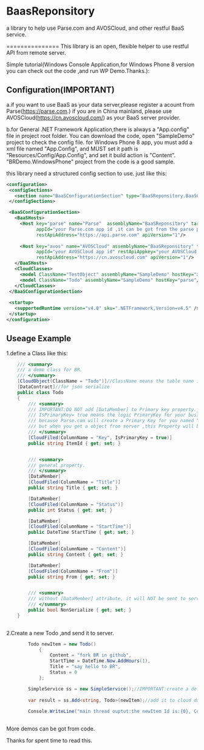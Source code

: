 BaasReponsitory
===============

a library to help use Parse.com and AVOSCloud, and other restful BaaS service.


===============
This library is an open, flexible helper to use restful API from remote server.

Simple tutorial(Windows Console Application,for Windows Phone 8 version you can check out the code ,and run WP Demo.Thanks.):


## Configuration(IMPORTANT)

a.if you want to use BaaS as your data server,please register a acount from Parse(https://parse.com.)
  if you are in China mainland, please use AVOSCloud(https://cn.avoscloud.com/) as your BaaS server provider.

b.for General .NET Framework Application,there is always a "App.config" file in project root folder.
You can download the code, open "SampleDemo" project to check the config file.
for Windows Phone 8 app, you must add a xml file named "App.Config", and MUST set it path is "Resources/Config/App.Config", and set it build action is "Content".
"BRDemo.WindowsPhone" project from the code is a good sample.

this library need a structured config section to use.
just like this:
 ```xml
 <configuration>
  <configSections>
    <section name="BaaSConfigurationSection" type="BaaSReponsitory.BaaSConfigurationSection,BaaSReponsitory" />
  </configSections>

  <BaaSConfigurationSection>
    <BaaSHosts>
      <Host key="parse" name="Parse"  assemblyName="BaaSReponsitory" targetVersion="1.0" 
            appId="your Parse.com app id ,it can be got from the parse portal" restApiAppkey="your perse rest app key" 
            restApiAddress="https://api.parse.com" apiVersion="1"/>
      
      <Host key="avos" name="AVOSCloud" assemblyName="BaaSReponsitory" targetVersion="1.1" 
            appId="your AVOSCloud app id" restApiAppkey="your AVOSCloud app key" 
            restApiAddress="https://cn.avoscloud.com" apiVersion="1"/>
    </BaaSHosts>
    <CloudClasses> 
      <model ClassName="TestObject" assemblyName="SampleDemo" hostKey="avos"/>
      <model ClassName="Todo" assemblyName="SampleDemo" hostKey="parse"/>
    </CloudClasses>
  </BaaSConfigurationSection>
  
  <startup>
    <supportedRuntime version="v4.0" sku=".NETFramework,Version=v4.5" />
  </startup>
</configuration>
 ```
## Useage Example
1.define a Class like this:

```csharp
    /// <summary>
    /// a demo class for BR.
    /// </summary>
    [CloudObject(ClassName = "Todo")]//ClassName means the table name in Parse.com
    [DataContract]//for json serialize
    public class Todo
    {
        /// <summary>
        /// IMPORTANT:DO NOT add [DataMember] to Primary key property.just add  [CloudFiled(ColumnName = "Key", IsPrimaryKey = true)] is OK!
        /// IsPrimaryKey= true means the logic PrimaryKey for your business,
        /// because Parse.com will create a Primary Key for you named "objectId", it looks like "xyk7Gd1",
        /// but when you get a object from server ,this Property will be replaced by objectId by BR.
        /// </summary>
        [CloudFiled(ColumnName = "Key", IsPrimaryKey = true)]
        public string ItemId { get; set; }


        /// <summary>
        /// general property.
        /// </summary>
        [DataMember]
        [CloudFiled(ColumnName = "Title")]
        public string Title { get; set; }

        [DataMember]
        [CloudFiled(ColumnName = "Status")]
        public int Status { get; set; }

        [DataMember]
        [CloudFiled(ColumnName = "StartTime")]
        public DateTime StartTime { get; set; }

        [DataMember]
        [CloudFiled(ColumnName = "Content")]
        public string Content { get; set; }

        [DataMember]
        [CloudFiled(ColumnName = "From")]
        public string From { get; set; }


        /// <summary>
        /// without [DataMember] attribute, it will NOT be sent to server.
        /// </summary>
        public bool NonSerialize { get; set; }
    }
	
```

2.Create a new Todo ,and send it to server.

```csharp
        Todo newItem = new Todo()
            {
                Content = "fork BR in github",
                StartTime = DateTime.Now.AddHours(1),
                Title = "say hello to BR",
                Status = 0
            };

		SimpleService ss = new SimpleService();//IMPORTANT:create a default service.
		
		var result = ss.Add<string, Todo>(newItem);//add it to cloud data server.it can get the new id of the newItem.
		
		Console.WriteLine("main thread ouptut:the newItem Id is:{0}, Content is {1}", result.ItemId, result.Content);
		
```

More demos can be got from code.

Thanks for spent time to read this.
